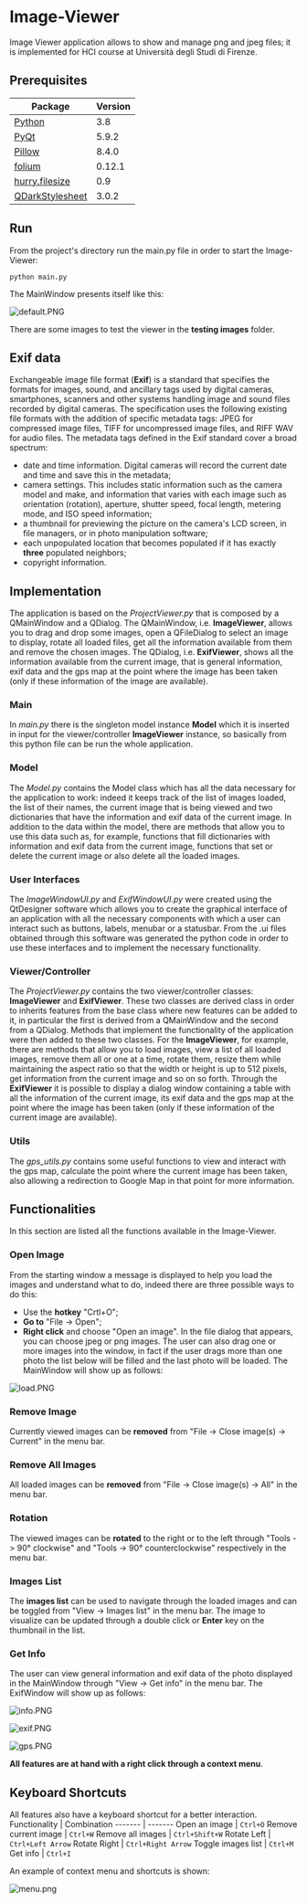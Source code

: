 # Image-Viewer
Image Viewer application allows to show and manage png and jpeg files; it is implemented for HCI course at Università degli Studi di Firenze.

## Prerequisites
Package | Version
------- | -------
[Python](https://www.python.org) | 3.8
[PyQt](https://www.riverbankcomputing.com/software/pyqt/download5) | 5.9.2
[Pillow](http://pillow.readthedocs.io/en/latest/index.html) | 8.4.0
[folium](https://pypi.org/project/folium) | 0.12.1
[hurry.filesize](https://pypi.org/project/hurry.filesize) | 0.9
[QDarkStylesheet](https://pypi.org/project/QDarkStyle) | 3.0.2

## Run
From the project's directory run the main.py file in order to start the Image-Viewer:
```
python main.py
```

The MainWindow presents itself like this:


![default.PNG](screen/default.PNG)

There are some images to test the viewer in the **testing images** folder.

## Exif data
Exchangeable image file format (**Exif**) is a standard that specifies the formats for images, sound, and ancillary tags used by digital cameras, smartphones, scanners and other systems handling image and sound files recorded by digital cameras. 
The specification uses the following existing file formats with the addition of specific metadata tags: JPEG for compressed image files, TIFF for uncompressed image files, and RIFF WAV for audio files.
The metadata tags defined in the Exif standard cover a broad spectrum:
 - date and time information. Digital cameras will record the current date and time and save this in the metadata;
 - camera settings. This includes static information such as the camera model and make, and information that varies with each image such as orientation (rotation), aperture, shutter speed, focal length, metering mode, and ISO speed information;
 - a thumbnail for previewing the picture on the camera's LCD screen, in file managers, or in photo manipulation software;
 - each unpopulated location that becomes populated if it has exactly **three** populated neighbors;
 - copyright information.

## Implementation
The application is based on the *ProjectViewer.py* that is composed by a QMainWindow and a QDialog. The QMainWindow, i.e. **ImageViewer**, allows you to drag and drop some images, open a QFileDialog to select an image to display, rotate all loaded files, get all the information available from them and remove the chosen images. 
The QDialog, i.e. **ExifViewer**, shows all the information available from the current image, that is general information, exif data and the gps map at the point where the image has been taken (only if these information of the image are available).

### Main
In *main.py* there is the singleton model instance **Model** which it is inserted in input for the viewer/controller **ImageViewer** instance, so basically from this python file can be run the whole application.

### Model
The *Model.py* contains the Model class which has all the data necessary for the application to work: indeed it keeps track of the list of images loaded, the list of their names, the current image that is being viewed and two dictionaries that have the information and exif data of the current image.
In addition to the data within the model, there are methods that allow you to use this data such as, for example, functions that fill dictionaries with information and exif data from the current image, functions that set or delete the current image or also delete all the loaded images.

### User Interfaces
The *ImageWindowUI.py* and *ExifWindowUI.py* were created using the QtDesigner software which allows you to create the graphical interface of an application with all the necessary components with which a user can interact such as buttons, labels, menubar or a statusbar.
From the .ui files obtained through this software was generated the python code in order to use these interfaces and to implement the necessary functionality.

### Viewer/Controller
The *ProjectViewer.py* contains the two viewer/controller classes: **ImageViewer** and **ExifViewer**. These two classes are derived class in order to inherits features from the base class where new features can be added to it, in particular the first is derived from a QMainWindow and the second from a QDialog. Methods that implement the functionality of the application were then added to these two classes. For the **ImageViewer**, for example, there are methods that allow you to load images, view a list of all loaded images, remove them all or one at a time, rotate them, resize them while maintaining the aspect ratio so that the width or height is up to 512 pixels, get information from the current image and so on so forth. Through the **ExifViewer** it is possible to display a dialog window containing a table with all the information of the current image, its exif data and the gps map at the point where the image has been taken (only if these information of the current image are available).

### Utils
The *gps_utils.py* contains some useful functions to view and interact with the gps map, calculate the point where the current image has been taken, also allowing a redirection to Google Map in that point for more information.

## Functionalities
In this section are listed all the functions available in the Image-Viewer.

### Open Image
From the starting window a message is displayed to help you load the images and understand what to do, indeed there are three possible ways to do this:
* Use the **hotkey** "Crtl+O";
* **Go to** "File -> Open";
* **Right click** and choose "Open an image".
In the file dialog that appears, you can choose jpeg or png images.
The user can also drag one or more images into the window, in fact if the user drags more than one photo the list below will be filled and the last photo will be loaded.
The MainWindow will show up as follows:


![load.PNG](screen/load.PNG)

### Remove Image
Currently viewed images can be **removed** from "File -> Close image(s) -> Current" in the menu bar.

### Remove All Images
All loaded images can be **removed** from "File -> Close image(s) -> All" in the menu bar.

### Rotation
The viewed images can be **rotated** to the right or to the left through "Tools -> 90° clockwise" and "Tools -> 90° counterclockwise" respectively in the menu bar.

### Images List
The **images list** can be used to navigate through the loaded images and can be toggled from "View -> Images list" in the menu bar.
The image to visualize can be updated through a double click or **Enter** key on the thumbnail in the list.

### Get Info
The user can view general information and exif data of the photo displayed in the MainWindow through "View -> Get info" in the menu bar.
The ExifWindow will show up as follows:


![info.PNG](screen/info.PNG)


![exif.PNG](screen/exif.PNG)


![gps.PNG](screen/gps.PNG)

**All features are at hand with a right click through a context menu**.

## Keyboard Shortcuts
All features also have a keyboard shortcut for a better interaction.
Functionality | Combination
------- | -------
Open an image | `Ctrl+O`
Remove current image | `Ctrl+W`
Remove all images | `Ctrl+Shift+W`
Rotate Left | `Ctrl+Left Arrow`
Rotate Right | `Ctrl+Right Arrow`
Toggle images list | `Ctrl+M`
Get info | `Ctrl+I`

An example of context menu and shortcuts is shown:


![menu.png](screen/menu.png)
